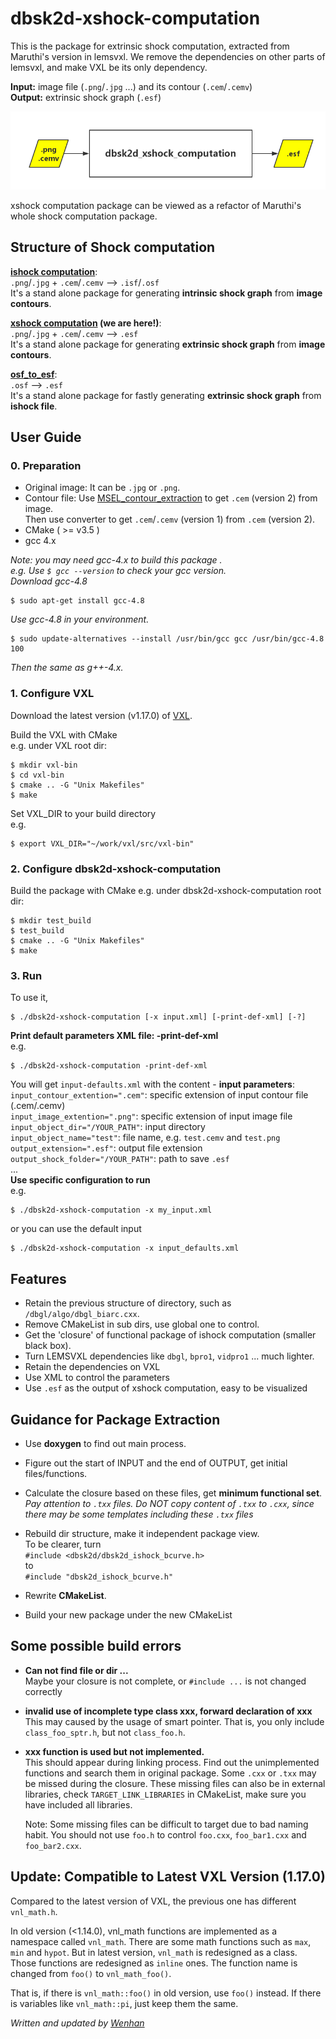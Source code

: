 # dbsk2d-xshock-computation
This is the package for extrinsic shock computation, extracted from Maruthi's version in lemsvxl.
We remove the dependencies on other parts of lemsvxl, and make VXL be its only dependency.

__Input:__ image file (`.png`/`.jpg` ...) and its contour (`.cem`/`.cemv`)  
__Output:__ extrinsic shock graph (`.esf`)

![xshock](https://github.com/wenhanshi/markdown-img-link/blob/master/xshock.png)

xshock computation package can be viewed as a refactor of Maruthi's whole shock computation package.

## Structure of Shock computation

__[ishock computation](https://github.com/wenhanshi/dbsk2d-ishock-computation)__:  
`.png`/`.jpg` + `.cem`/`.cemv` --> `.isf`/`.osf`  
It's a stand alone package for generating __intrinsic shock graph__ from __image contours__.

__[xshock computation](https://github.com/wenhanshi/dbsk2d-xshock-computation) (we are here!)__:  
`.png`/`.jpg` + `.cem`/`.cemv` --> `.esf`  
It's a stand alone package for generating __extrinsic shock graph__ from __image contours__.

__[osf_to_esf](https://github.com/wenhanshi/osf-to-esf)__:  
`.osf` --> `.esf`  
It's a stand alone package for fastly generating __extrinsic shock graph__ from __ishock file__.

## User Guide

### 0. Preparation

- Original image: It can be `.jpg` or `.png`.
- Contour file: Use [MSEL_contour_extraction](https://github.com/yg13/MSEL_contour_extraction_cxx) to get `.cem` (version 2) from image.  
Then use converter to get `.cem`/`.cemv` (version 1) from `.cem` (version 2).
- CMake ( >= v3.5 )
- gcc 4.x

_Note: you may need gcc-4.x to build this package .  
e.g.
Use `$ gcc --version` to check your gcc version.  
Download gcc-4.8_
```commandline
$ sudo apt-get install gcc-4.8
```
_Use gcc-4.8 in your environment._
```commandline
$ sudo update-alternatives --install /usr/bin/gcc gcc /usr/bin/gcc-4.8 100
```
_Then the same as g++-4.x._

### 1. Configure VXL

Download the latest version (v1.17.0) of [VXL](https://github.com/vxl/vxl).

Build the VXL with CMake  
e.g. under VXL root dir:
```commandline
$ mkdir vxl-bin
$ cd vxl-bin
$ cmake .. -G "Unix Makefiles"
$ make
```

Set VXL_DIR to your build directory  
e.g.
```commandline
$ export VXL_DIR="~/work/vxl/src/vxl-bin"
```

### 2. Configure dbsk2d-xshock-computation

Build the package with CMake
e.g. under dbsk2d-xshock-computation root dir:
```commandline
$ mkdir test_build
$ test_build
$ cmake .. -G "Unix Makefiles"
$ make 
```

### 3. Run

To use it,
```commandline
$ ./dbsk2d-xshock-computation [-x input.xml] [-print-def-xml] [-?]
```
__Print default parameters XML file: -print-def-xml__  
e.g.
```commandline
$ ./dbsk2d-xshock-computation -print-def-xml
```
You will get `input-defaults.xml` with the content - __input parameters__:  
    `input_contour_extention=".cem"`: specific extension of input contour file (.cem/.cemv)  
    `input_image_extention=".png"`: specific extension of input image file  
    `input_object_dir="/YOUR_PATH"`: input directory  
    `input_object_name="test"`: file name, e.g. `test.cemv` and `test.png`    
    `output_extension=".esf"`: output file extension  
    `output_shock_folder="/YOUR_PATH"`: path to save `.esf`  
    ...  
__Use specific configuration to run__  
e.g.  
```commandline
$ ./dbsk2d-xshock-computation -x my_input.xml
```
or you can use the default input
```commandline
$ ./dbsk2d-xshock-computation -x input_defaults.xml
```

## Features

- Retain the previous structure of directory, such as `/dbgl/algo/dbgl_biarc.cxx`.
- Remove CMakeList in sub dirs, use global one to control.
- Get the 'closure' of functional package of ishock computation (smaller black box).
- Turn LEMSVXL dependencies like `dbgl`, `bpro1`, `vidpro1` ... much lighter.
- Retain the dependencies on VXL
- Use XML to control the parameters
- Use `.esf` as the output of xshock computation, easy to be visualized

## Guidance for Package Extraction

- Use __doxygen__ to find out main process.

- Figure out the start of INPUT and the end of OUTPUT, get initial files/functions.

- Calculate the closure based on these files, get __minimum functional set__.  
_Pay attention to `.txx` files. Do NOT copy content of `.txx` to `.cxx`,
since there may be some templates including these `.txx` files_

- Rebuild dir structure, make it independent package view.  
To be clearer, turn   
`#include <dbsk2d/dbsk2d_ishock_bcurve.h>`  
to  
`#include "dbsk2d_ishock_bcurve.h"`

- Rewrite __CMakeList__.

- Build your new package under the new CMakeList

## Some possible build errors

- __Can not find file or dir ...__  
Maybe your closure is not complete, or `#include ...` is not changed correctly

- __invalid use of incomplete type class xxx, forward declaration of xxx__  
This may caused by the usage of smart pointer.
That is, you only include `class_foo_sptr.h`, but not `class_foo.h`.

- __xxx function is used but not implemented.__  
This should appear during linking process. Find out the unimplemented functions and search them in 
original package. Some `.cxx` or `.txx` may be missed during the closure.
These missing files can also be in external libraries, check `TARGET_LINK_LIBRARIES` in CMakeList, make sure you
have included all libraries.  

    Note: Some missing files can be difficult to target due to bad naming habit.
    You should not use `foo.h` to control `foo.cxx`, `foo_bar1.cxx` and `foo_bar2.cxx`.


## Update: Compatible to Latest VXL Version (1.17.0)

Compared to the latest version of VXL, the previous one has different `vnl_math.h`.

In old version (<1.14.0), vnl_math functions are implemented as a namespace called `vnl_math`.
There are some math functions such as `max`, `min` and `hypot`. But in latest version, `vnl_math`
is redesigned as a class. Those functions are redesigned as `inline` ones. The function name
is changed from `foo()` to `vnl_math_foo()`.

That is, if there is `vnl_math::foo()` in old version, use `foo()` instead. If there is
variables like `vnl_math::pi`, just keep them the same.


_Written and updated by [Wenhan](mailto:shiwenhan@bupt.edu.cn)_
